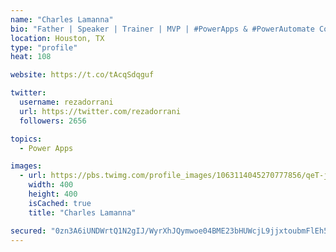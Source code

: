 ```yaml
---
name: "Charles Lamanna"
bio: "Father | Speaker | Trainer | MVP | #PowerApps & #PowerAutomate Community Super User | YouTuber Right-pointing triangle http://youtube.com/c/rezadorrani | Learn - Share - Clockwise rightwards and leftwards open circle arrows"
location: Houston, TX
type: "profile"
heat: 108

website: https://t.co/tAcqSdqguf

twitter:
  username: rezadorrani
  url: https://twitter.com/rezadorrani
  followers: 2656

topics:
  - Power Apps

images:
  - url: https://pbs.twimg.com/profile_images/1063114045270777856/qeT-jpWr_400x400.jpg
    width: 400
    height: 400
    isCached: true
    title: "Charles Lamanna"

secured: "0zn3A6iUNDWrtQ1N2gIJ/WyrXhJQymwoe04BME23bHUWcjL9jjxtoubmFlEh5UJliHZVi3E3lqDdE6BYBaTaIJdGguWpU/Hf50mqi0VKb2YM8HGiwlq72Qm1mjwRMIFUVPdq/AnToT6+0RSpwuXH3JSQz7pDbxl1d059dWPRJWR5C15N3Xl3hj34Af+BeDfsr5Pjt4e996G4PJNLfqNXOpN7AtakS3VQWZ7LK/F9HhmbLdwixObpQ99je5YskpjRn6OV4+P3WhVOd+QO7QYJUVUTt920RBbBSNWzor9HDSDriaUkCqArXSD6nat7ZqQTV+TWHRJmBOSbXQ1OB1ZS7JvmYlD51U9+h3yBziwfKuclYydzWFYoj/xnvhE78LAQH/ckb2ylZrIZ32hqQ4/nkobRbd9EC62Bx0rkS5dlh60=;SNMZdceAxmGB+5TOmNKRvA=="
---
```


